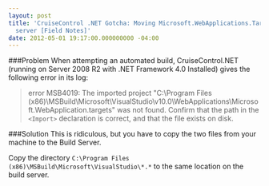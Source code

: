 ```yaml
---
layout: post
title: 'CruiseControl .NET Gotcha: Moving Microsoft.WebApplications.Targets to the
  server [Field Notes]'
date: 2012-05-01 19:17:00.000000000 -04:00
---
```

###Problem
When attempting an automated build, CruiseControl.NET (running on Server 2008 R2 with .NET Framework 4.0 Installed) gives the following error in its log:


>error MSB4019: The imported project "C:\Program Files (x86)\MSBuild\Microsoft\VisualStudio\v10.0\WebApplications\Microsoft.WebApplication.targets" was not found. Confirm that the path in the `<Import>` declaration is correct, and that the file exists on disk.

###Solution
This is ridiculous, but you have to copy the two files from your machine to the Build Server.

Copy the directory `C:\Program Files (x86)\MSBuild\Microsoft\VisualStudio\*.*` to the same location on the build server. 
